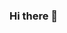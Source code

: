 ### Hi there 👋

<!--
**GGmipana/GGmipana** is a ✨ _special_ ✨ repository because its `README.md` (this file) appears on your GitHub profile.

[![MasterHead](https://images.hdqwalls.com/download/women-pixel-art-4k-98-1366x768.jpg)](https://github.com/GGmipana)

<h3 align="left">Languages and Tools:</h3>

<p align="left"> <a href="https://developer.mozilla.org/en-US/docs/Web/JavaScript" target="_blank"> <img src="https:https://github.com/devicons/devicon/blob/master/icons/javascript/javascript-original.svg?short_path=7975261" alt="cplusplus" width="40" height="40"/> </a> 


Here are some ideas to get you started:

- 🔭 I’m currently working on ...
- 🌱 I’m currently learning ...
- 👯 I’m looking to collaborate on ...
- 🤔 I’m looking for help with ...
- 💬 Ask me about ...
- 📫 How to reach me: ...
- 😄 Pronouns: ...
- ⚡ Fun fact: ...
-->
